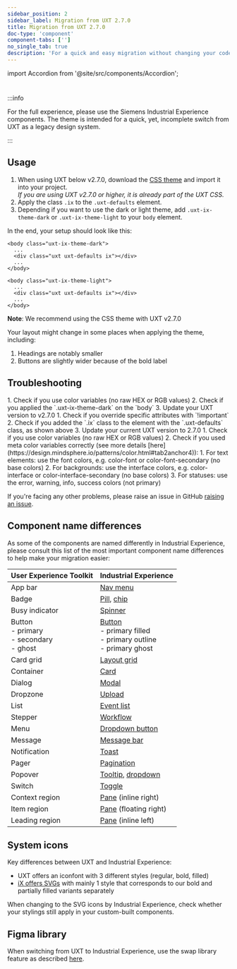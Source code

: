 ```yaml
---
sidebar_position: 2
sidebar_label: Migration from UXT 2.7.0
title: Migration from UXT 2.7.0
doc-type: 'component'
component-tabs: ['']
no_single_tab: true
description: 'For a quick and easy migration without changing your code base, the iX-UXT CSS Theme is prepared for app developers using the CSS from UXT (User Experience Toolkit, formerly named MindSphere Design System).'
---
```


import Accordion from '@site/src/components/Accordion';

#

:::info

For the full experience, please use the Siemens Industrial Experience components. The theme is intended for a quick, yet, incomplete switch from UXT as a legacy design system.

:::

## Usage

1. When using UXT below v2.7.0, download the [CSS theme](./uxt/uxt-ix-css.css) and import it into your project.  
   _If you are using UXT v2.7.0 or higher, it is already part of the UXT CSS._
2. Apply the class `.ix` to the `.uxt-defaults` element.
3. Depending if you want to use the dark or light theme, add `.uxt-ix-theme-dark` or `.uxt-ix-theme-light` to your `body` element.

In the end, your setup should look like this:

```
<body class="uxt-ix-theme-dark">
  ...
  <div class="uxt uxt-defaults ix"></div>
  ...
</body>
```

```
<body class="uxt-ix-theme-light">
  ...
  <div class="uxt uxt-defaults ix"></div>
  ...
</body>
```

**Note**: We recommend using the CSS theme with UXT v2.7.0

Your layout might change in some places when applying the theme, including:

1. Headings are notably smaller
2. Buttons are slightly wider because of the bold label

## Troubleshooting

<Accordion title="I don’t see the right colors." id="colors">
1. Check if you use color variables (no raw HEX or RGB values)
2. Check if you applied the `.uxt-ix-theme-dark` on the `body`
3. Update your UXT version to v2.7.0
</Accordion>

<Accordion title="My custom component doesn’t look right." id="custom-comoponents">
1. Check if you override specific attributes with `!important`
2. Check if you added the `.ix` class to the element with the `.uxt-defaults` class, as shown above
3. Update your current UXT version to 2.7.0
</Accordion>

<Accordion title="The colors don’t look right in both themes." id="colors-dark" showBorderBottom>
1. Check if you use color variables (no raw HEX or RGB values)
2. Check if you used meta color variables correctly (see more details [here](https://design.mindsphere.io/patterns/color.html#tab2anchor4)):
	1. For text elements: use the font colors, e.g. color-font or color-font-secondary (no base colors)
	2. For backgrounds: use the interface colors, e.g. color-interface or color-interface-secondary (no base colors)
	3. For statuses: use the error, warning, info, success colors (not primary)
</Accordion>

If you're facing any other problems, please raise an issue in GitHub [raising an issue](https://github.com/siemens/ix/issues).

## Component name differences

As some of the components are named differently in Industrial Experience, please consult this list of the most important component name differences to help make your migration easier:

| **User Experience Toolkit**                      | **Industrial Experience**                                                                               |
| ------------------------------------------------ | ------------------------------------------------------------------------------------------------------- |
| App bar                                          | [Nav menu](/docs/components/application-menu)                                                           |
| Badge                                            | [Pill](/docs/components/pill), [chip](/docs/components/chip)                                            |
| Busy indicator                                   | [Spinner](/docs/components/spinner)                                                                     |
| Button<br/>- primary<br/>- secondary<br/>- ghost | [Button](/docs/components/button)<br/>- primary filled<br/>- primary outline<br/>- primary ghost |
| Card grid                                        | [Layout grid](/docs/components/layout-grid)                                                             |
| Container                                        | [Card](/docs/components/card)                                                                           |
| Dialog                                           | [Modal](/docs/components/modal)                                                                         |
| Dropzone                                         | [Upload](/docs/components/upload)                                                                       |
| List                                             | [Event list](/docs/components/event-list)                                                               |
| Stepper                                          | [Workflow](/docs/components/workflow)                                                                   |
| Menu                                             | [Dropdown button](/docs/components/dropdown-button)                                             |
| Message                                          | [Message bar](/docs/components/messagebar)                                                              |
| Notification                                     | [Toast](/docs/components/toast)                                                                         |
| Pager                                            | [Pagination](/docs/components/pagination)                                                               |
| Popover                                          | [Tooltip](/docs/components/tooltip), [dropdown](/docs/components/dropdown)                              |
| Switch                                           | [Toggle](/docs/components/toggle)                                                                       |
| Context region                                   | [Pane](/docs/components/panes) (inline right)                                                           |
| Item region                                      | [Pane](/docs/components/panes) (floating right)                                                         |
| Leading region                                   | [Pane](/docs/components/panes) (inline left)                                                            |

## System icons

Key differences between UXT and Industrial Experience:

- UXT offers an iconfont with 3 different styles (regular, bold, filled)
- [iX offers SVGs](../../icons/icon-library.mdx) with mainly 1 style that corresponds to our bold and partially filled variants separately

When changing to the SVG icons by Industrial Experience, check whether your stylings still apply in your custom-built components.

## Figma library

When switching from UXT to Industrial Experience, use the swap library feature as described [here](https://help.figma.com/hc/en-us/articles/4404856784663-Swap-style-and-component-libraries).
